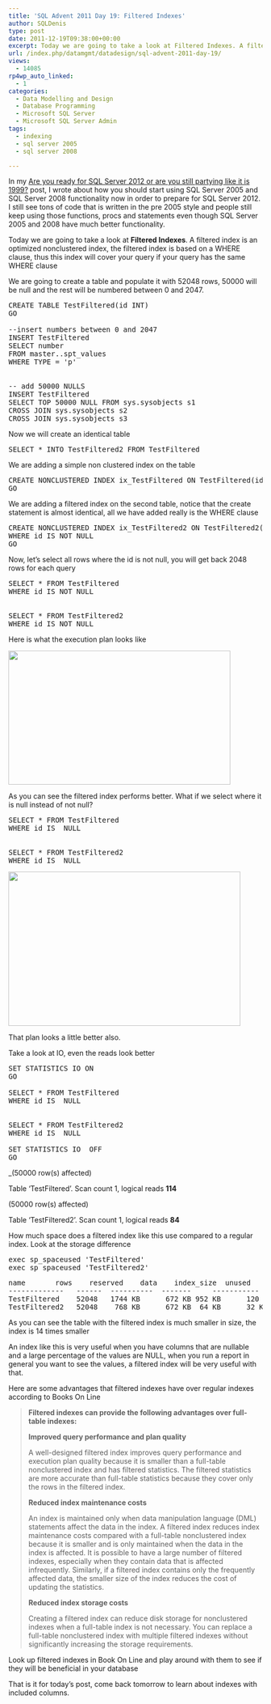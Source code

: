 ```yaml
---
title: 'SQL Advent 2011 Day 19: Filtered Indexes'
author: SQLDenis
type: post
date: 2011-12-19T09:38:00+00:00
excerpt: Today we are going to take a look at Filtered Indexes. A filtered index is an optimized nonclustered index, the filtered index will be based on a WHERE clause, thus this index will cover your query if your query has the same WHERE clause
url: /index.php/datamgmt/datadesign/sql-advent-2011-day-19/
views:
  - 14085
rp4wp_auto_linked:
  - 1
categories:
  - Data Modelling and Design
  - Database Programming
  - Microsoft SQL Server
  - Microsoft SQL Server Admin
tags:
  - indexing
  - sql server 2005
  - sql server 2008

---
```

In my [Are you ready for SQL Server 2012 or are you still partying like it is 1999?][1] post, I wrote about how you should start using SQL Server 2005 and SQL Server 2008 functionality now in order to prepare for SQL Server 2012. I still see tons of code that is written in the pre 2005 style and people still keep using those functions, procs and statements even though SQL Server 2005 and 2008 have much better functionality.

Today we are going to take a look at **Filtered Indexes**. A filtered index is an optimized nonclustered index, the filtered index is based on a WHERE clause, thus this index will cover your query if your query has the same WHERE clause

We are going to create a table and populate it with 52048 rows, 50000 will be null and the rest will be numbered between 0 and 2047. 

<pre>CREATE TABLE TestFiltered(id INT)
GO

--insert numbers between 0 and 2047
INSERT TestFiltered
SELECT number
FROM master..spt_values
WHERE TYPE = 'p'


-- add 50000 NULLS
INSERT TestFiltered
SELECT TOP 50000 NULL FROM sys.sysobjects s1
CROSS JOIN sys.sysobjects s2
CROSS JOIN sys.sysobjects s3</pre>

Now we will create an identical table

<pre>SELECT * INTO TestFiltered2 FROM TestFiltered</pre>

We are adding a simple non clustered index on the table

<pre>CREATE NONCLUSTERED INDEX ix_TestFiltered ON TestFiltered(id)
GO</pre>

We are adding a filtered index on the second table, notice that the create statement is almost identical, all we have added really is the WHERE clause

<pre>CREATE NONCLUSTERED INDEX ix_TestFiltered2 ON TestFiltered2(id)
WHERE id IS NOT NULL
GO</pre>

Now, let&#8217;s select all rows where the id is not null, you will get back 2048 rows for each query

<pre>SELECT * FROM TestFiltered
WHERE id IS NOT NULL


SELECT * FROM TestFiltered2
WHERE id IS NOT NULL</pre>

Here is what the execution plan looks like

<div class="image_block">
  <a href="/wp-content/uploads/users/SQLDenis/FilteredIndex.PNG?mtime=1324242874"><img alt="" src="/wp-content/uploads/users/SQLDenis/FilteredIndex.PNG?mtime=1324242874" width="440" height="265" /></a>
</div>

As you can see the filtered index performs better. What if we select where it is null instead of not null?

<pre>SELECT * FROM TestFiltered
WHERE id IS  NULL


SELECT * FROM TestFiltered2
WHERE id IS  NULL</pre>

<div class="image_block">
  <a href="/wp-content/uploads/users/SQLDenis/FilteredIndex2.PNG?mtime=1324244922"><img alt="" src="/wp-content/uploads/users/SQLDenis/FilteredIndex2.PNG?mtime=1324244922" width="460" height="305" /></a>
</div>

That plan looks a little better also.

Take a look at IO, even the reads look better

<pre>SET STATISTICS IO ON
GO

SELECT * FROM TestFiltered
WHERE id IS  NULL


SELECT * FROM TestFiltered2
WHERE id IS  NULL

SET STATISTICS IO  OFF
GO</pre>

_(50000 row(s) affected)
  
Table &#8216;TestFiltered&#8217;. Scan count 1, logical reads **114**</p> 

(50000 row(s) affected)
  
Table &#8216;TestFiltered2&#8217;. Scan count 1, logical reads **84**</em>

How much space does a filtered index like this use compared to a regular index. Look at the storage difference

<pre>exec sp_spaceused 'TestFiltered'
exec sp_spaceused 'TestFiltered2'</pre>

<pre>name		rows	reserved	data	index_size	unused
-------------   ------  ----------  -------     -----------       -----
TestFiltered	52048   1744 KB	     672 KB	952 KB		120 KB
TestFiltered2	52048    768 KB	     672 KB	 64 KB		32 KB</pre>

As you can see the table with the filtered index is much smaller in size, the index is 14 times smaller

An index like this is very useful when you have columns that are nullable and a large percentage of the values are NULL, when you run a report in general you want to see the values, a filtered index will be very useful with that.

Here are some advantages that filtered indexes have over regular indexes according to Books On Line

> **Filtered indexes can provide the following advantages over full-table indexes:**
> 
> **Improved query performance and plan quality**
> 
> A well-designed filtered index improves query performance and execution plan quality because it is smaller than a full-table nonclustered index and has filtered statistics. The filtered statistics are more accurate than full-table statistics because they cover only the rows in the filtered index.
> 
> **Reduced index maintenance costs**
> 
> An index is maintained only when data manipulation language (DML) statements affect the data in the index. A filtered index reduces index maintenance costs compared with a full-table nonclustered index because it is smaller and is only maintained when the data in the index is affected. It is possible to have a large number of filtered indexes, especially when they contain data that is affected infrequently. Similarly, if a filtered index contains only the frequently affected data, the smaller size of the index reduces the cost of updating the statistics.
> 
> **Reduced index storage costs**
> 
> Creating a filtered index can reduce disk storage for nonclustered indexes when a full-table index is not necessary. You can replace a full-table nonclustered index with multiple filtered indexes without significantly increasing the storage requirements. 

Look up filtered indexes in Book On Line and play around with them to see if they will be beneficial in your database

That is it for today&#8217;s post, come back tomorrow to learn about indexes with included columns.

 [1]: /index.php/DataMgmt/DataDesign/are-you-ready-for-sql